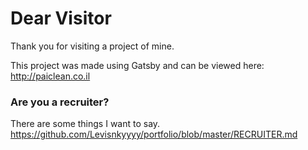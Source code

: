 # Dear Visitor
Thank you for visiting a project of mine. 

This project was made using Gatsby and can be viewed here:
http://paiclean.co.il

### Are you a recruiter?
There are some things I want to say.
https://github.com/Levisnkyyyy/portfolio/blob/master/RECRUITER.md
